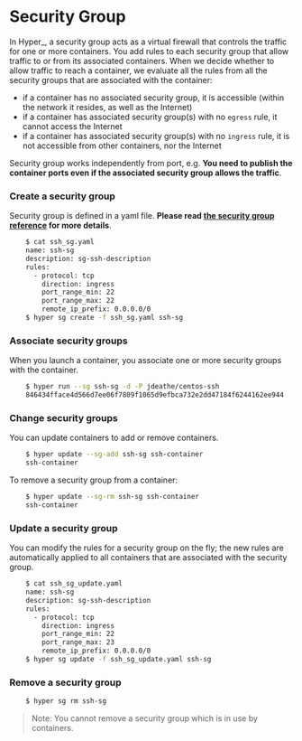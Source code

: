 # Security Group

In Hyper_, a security group acts as a virtual firewall that controls the traffic for one or more containers. You add rules to each security group that allow traffic to or from its associated containers.  When we decide whether to allow traffic to reach a container, we evaluate all the rules from all the security groups that are associated with the container:

- if a container has no associated security group, it is accessible (within the network it resides, as well as the Internet) 
- if a container has associated security group(s) with no `egress` rule, it cannot access the Internet
- if a container has associated security group(s) with no `ingress` rule, it is not accessible from other containers, nor the Internet

Security group works independently from port, e.g. **You need to publish the container ports even if the associated security group allows the traffic**.

### Create a security group
Security group is defined in a yaml file. **Please read [the security group reference](../Reference/sg_ref.md) for more details**.

``` bash
	$ cat ssh_sg.yaml
	name: ssh-sg
	description: sg-ssh-description
	rules:
	  - protocol: tcp
	    direction: ingress
		port_range_min: 22
		port_range_max: 22
		remote_ip_prefix: 0.0.0.0/0
	$ hyper sg create -f ssh_sg.yaml ssh-sg
```

### Associate security groups
When you launch a container, you associate one or more security groups with the container. 

``` bash
	$ hyper run --sg ssh-sg -d -P jdeathe/centos-ssh
	846434fface4d566d7ee06f7809f1065d9efbca732e2dd47184f6244162ee944
```

### Change security groups
You can update containers to add or remove containers.

``` bash
	$ hyper update --sg-add ssh-sg ssh-container
	ssh-container
```

To remove a security group from a container:

``` bash
	$ hyper update --sg-rm ssh-sg ssh-container
	ssh-container
```

### Update a security group
You can modify the rules for a security group on the fly; the new rules are automatically applied to all containers that are associated with the security group.  

``` bash
	$ cat ssh_sg_update.yaml
	name: ssh-sg
	description: sg-ssh-description
	rules:
	  - protocol: tcp
	    direction: ingress
		port_range_min: 22
		port_range_max: 23
		remote_ip_prefix: 0.0.0.0/0
	$ hyper sg update -f ssh_sg_update.yaml ssh-sg
```

### Remove a security group

``` bash
	$ hyper sg rm ssh-sg
```
> Note: You cannot remove a security group which is in use by containers.